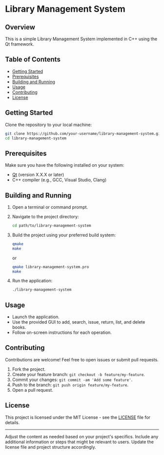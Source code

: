 
# Library Management System

## Overview

This is a simple Library Management System implemented in C++ using the Qt framework.

## Table of Contents

- [Getting Started](#getting-started)
- [Prerequisites](#prerequisites)
- [Building and Running](#building-and-running)
- [Usage](#usage)
- [Contributing](#contributing)
- [License](#license)

## Getting Started

Clone the repository to your local machine:

```bash
git clone https://github.com/your-username/library-management-system.git
cd library-management-system
```

## Prerequisites

Make sure you have the following installed on your system:

- [Qt](https://www.qt.io/download) (version X.X.X or later)
- C++ compiler (e.g., GCC, Visual Studio, Clang)

## Building and Running

1. Open a terminal or command prompt.

2. Navigate to the project directory:

    ```bash
    cd path/to/library-management-system
    ```

3. Build the project using your preferred build system:

    ```bash
    qmake
    make
    ```

    or

    ```bash
    qmake library-management-system.pro
    make
    ```

4. Run the application:

    ```bash
    ./library-management-system
    ```

## Usage

- Launch the application.
- Use the provided GUI to add, search, issue, return, list, and delete books.
- Follow on-screen instructions for each operation.

## Contributing

Contributions are welcome! Feel free to open issues or submit pull requests.

1. Fork the project.
2. Create your feature branch: `git checkout -b feature/my-feature`.
3. Commit your changes: `git commit -am 'Add some feature'`.
4. Push to the branch: `git push origin feature/my-feature`.
5. Open a pull request.

## License

This project is licensed under the MIT License - see the [LICENSE](LICENSE) file for details.

---

Adjust the content as needed based on your project's specifics. Include any additional information or steps that might be relevant to users. Update the license file and project structure accordingly.
